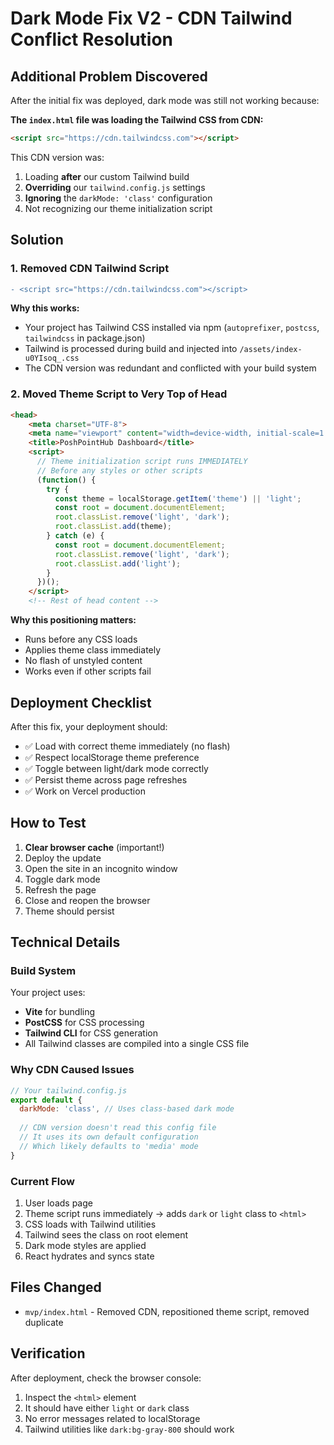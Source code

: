 # Dark Mode Fix V2 - CDN Tailwind Conflict Resolution

## Additional Problem Discovered

After the initial fix was deployed, dark mode was still not working because:

**The `index.html` file was loading the Tailwind CSS from CDN:**
```html
<script src="https://cdn.tailwindcss.com"></script>
```

This CDN version was:
1. Loading **after** our custom Tailwind build
2. **Overriding** our `tailwind.config.js` settings
3. **Ignoring** the `darkMode: 'class'` configuration
4. Not recognizing our theme initialization script

## Solution

### 1. Removed CDN Tailwind Script
```diff
- <script src="https://cdn.tailwindcss.com"></script>
```

**Why this works:**
- Your project has Tailwind CSS installed via npm (`autoprefixer`, `postcss`, `tailwindcss` in package.json)
- Tailwind is processed during build and injected into `/assets/index-u0YIsoq_.css`
- The CDN version was redundant and conflicted with your build system

### 2. Moved Theme Script to Very Top of Head
```html
<head>
    <meta charset="UTF-8">
    <meta name="viewport" content="width=device-width, initial-scale=1.0">
    <title>PoshPointHub Dashboard</title>
    <script>
      // Theme initialization script runs IMMEDIATELY
      // Before any styles or other scripts
      (function() {
        try {
          const theme = localStorage.getItem('theme') || 'light';
          const root = document.documentElement;
          root.classList.remove('light', 'dark');
          root.classList.add(theme);
        } catch (e) {
          const root = document.documentElement;
          root.classList.remove('light', 'dark');
          root.classList.add('light');
        }
      })();
    </script>
    <!-- Rest of head content -->
```

**Why this positioning matters:**
- Runs before any CSS loads
- Applies theme class immediately
- No flash of unstyled content
- Works even if other scripts fail

## Deployment Checklist

After this fix, your deployment should:
- ✅ Load with correct theme immediately (no flash)
- ✅ Respect localStorage theme preference
- ✅ Toggle between light/dark mode correctly
- ✅ Persist theme across page refreshes
- ✅ Work on Vercel production

## How to Test

1. **Clear browser cache** (important!)
2. Deploy the update
3. Open the site in an incognito window
4. Toggle dark mode
5. Refresh the page
6. Close and reopen the browser
7. Theme should persist

## Technical Details

### Build System
Your project uses:
- **Vite** for bundling
- **PostCSS** for CSS processing
- **Tailwind CLI** for CSS generation
- All Tailwind classes are compiled into a single CSS file

### Why CDN Caused Issues
```javascript
// Your tailwind.config.js
export default {
  darkMode: 'class', // Uses class-based dark mode
  
  // CDN version doesn't read this config file
  // It uses its own default configuration
  // Which likely defaults to 'media' mode
}
```

### Current Flow
1. User loads page
2. Theme script runs immediately → adds `dark` or `light` class to `<html>`
3. CSS loads with Tailwind utilities
4. Tailwind sees the class on root element
5. Dark mode styles are applied
6. React hydrates and syncs state

## Files Changed

- `mvp/index.html` - Removed CDN, repositioned theme script, removed duplicate

## Verification

After deployment, check the browser console:
1. Inspect the `<html>` element
2. It should have either `light` or `dark` class
3. No error messages related to localStorage
4. Tailwind utilities like `dark:bg-gray-800` should work
